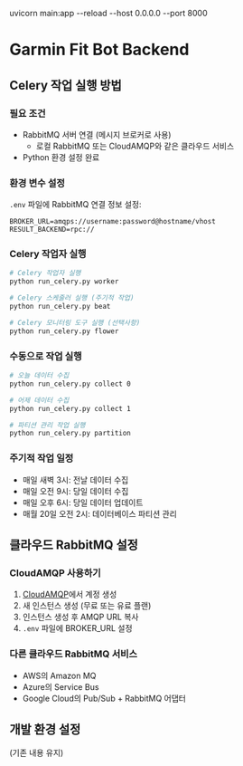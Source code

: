 uvicorn main:app --reload --host 0.0.0.0 --port 8000

# Garmin Fit Bot Backend

## Celery 작업 실행 방법

### 필요 조건

- RabbitMQ 서버 연결 (메시지 브로커로 사용)
  - 로컬 RabbitMQ 또는 CloudAMQP와 같은 클라우드 서비스
- Python 환경 설정 완료

### 환경 변수 설정

`.env` 파일에 RabbitMQ 연결 정보 설정:

```
BROKER_URL=amqps://username:password@hostname/vhost
RESULT_BACKEND=rpc://
```

### Celery 작업자 실행

```bash
# Celery 작업자 실행
python run_celery.py worker

# Celery 스케줄러 실행 (주기적 작업)
python run_celery.py beat

# Celery 모니터링 도구 실행 (선택사항)
python run_celery.py flower
```

### 수동으로 작업 실행

```bash
# 오늘 데이터 수집
python run_celery.py collect 0

# 어제 데이터 수집
python run_celery.py collect 1

# 파티션 관리 작업 실행
python run_celery.py partition
```

### 주기적 작업 일정

- 매일 새벽 3시: 전날 데이터 수집
- 매일 오전 9시: 당일 데이터 수집
- 매일 오후 6시: 당일 데이터 업데이트
- 매월 20일 오전 2시: 데이터베이스 파티션 관리

## 클라우드 RabbitMQ 설정

### CloudAMQP 사용하기

1. [CloudAMQP](https://www.cloudamqp.com/)에서 계정 생성
2. 새 인스턴스 생성 (무료 또는 유료 플랜)
3. 인스턴스 생성 후 AMQP URL 복사
4. `.env` 파일에 BROKER_URL 설정

### 다른 클라우드 RabbitMQ 서비스

- AWS의 Amazon MQ
- Azure의 Service Bus
- Google Cloud의 Pub/Sub + RabbitMQ 어댑터

## 개발 환경 설정

(기존 내용 유지)
